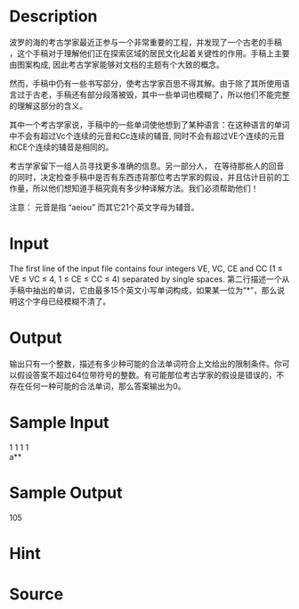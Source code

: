 
# Description

<div class="content">波罗的海的考古学家最近正参与一个非常重要的工程，并发现了一个古老的手稿 ，这个手稿对于理解他们正在探索区域的居民文化起着关键性的作用。手稿上主要由图案构成, 因此考古学家能够对文档的主题有个大致的概念。 

然而，手稿中仍有一些书写部分，使考古学家百思不得其解。由于除了其所使用语言过于古老，手稿还有部分段落被毁，其中一些单词也模糊了，所以他们不能完整的理解这部分的含义。 

其中一个考古学家说，手稿中的一些单词使他想到了某种语言：在这种语言的单词中不会有超过Vc个连续的元音和Cc连续的辅音, 同时不会有超过VE个连续的元音和CE个连续的辅音是相同的。

考古学家留下一组人员寻找更多准确的信息。另一部分人， 在等待那些人的回音的同时，决定检查手稿中是否有东西违背那位考古学家的假设，并且估计目前的工作量，所以他们想知道手稿究竟有多少种译解方法。我们必须帮助他们！

注意： 元音是指 “aeiou” 而其它21个英文字母为辅音。

</div>

# Input

<div class="content"> The first line of the input file contains four integers VE, VC, CE and CC (1 ≤ VE ≤ VC ≤ 4, 1 ≤ CE ≤ CC ≤ 4) separated by single spaces. 第二行描述一个从手稿中抽出的单词，它由最多15个英文小写单词构成，如果某一位为“*”，那么说明这个字母已经模糊不清了。
</div>

# Output

<div class="content"> 输出只有一个整数，描述有多少种可能的合法单词符合上文给出的限制条件。你可以假设答案不超过64位带符号的整数。有可能那位考古学家的假设是错误的，不存在任何一种可能的合法单词，那么答案输出为0。
</div>

# Sample Input

<div class="content"><span class="sampledata">1 1 1 1<br/>
a**<br/>
</span></div>

# Sample Output

<div class="content"><span class="sampledata">105</span></div>

# Hint

<div class="content"><p></p></div>

# Source

<div class="content"><p><a href="problemset.php?search="></a></p></div>

